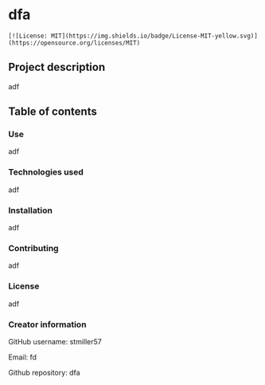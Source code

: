 # dfa
    [![License: MIT](https://img.shields.io/badge/License-MIT-yellow.svg)](https://opensource.org/licenses/MIT)
  ## Project description
  adf
  ## Table of contents
  ### Use
  adf
  ### Technologies used
  adf
  ### Installation
  adf
  ### Contributing
  adf
  ### License
  adf
  ### Creator information
  GitHub username: stmiller57

  Email: fd

  Github repository: dfa
  